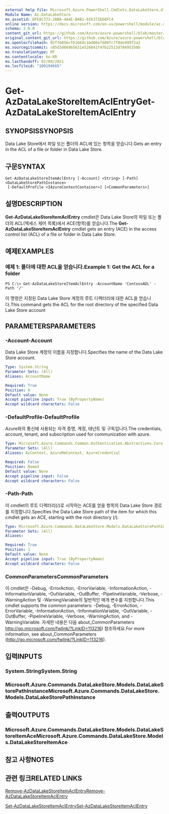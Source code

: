 ```yaml
---
external help file: Microsoft.Azure.PowerShell.Cmdlets.DataLakeStore.dll-Help.xml
Module Name: Az.DataLakeStore
ms.assetid: DFE8C373-2BBA-4A4E-B4B1-926373E68FC4
online version: https://docs.microsoft.com/en-us/powershell/module/az.datalakestore/get-azdatalakestoreitemaclentry
schema: 2.0.0
content_git_url: https://github.com/Azure/azure-powershell/blob/master/src/DataLakeStore/DataLakeStore/help/Get-AzDataLakeStoreItemAclEntry.md
original_content_git_url: https://github.com/Azure/azure-powershell/blob/master/src/DataLakeStore/DataLakeStore/help/Get-AzDataLakeStoreItemAclEntry.md
ms.openlocfilehash: 02ff6856cf61664c1bd00e7d88fc7f8de999f2a2
ms.sourcegitcommit: c05d3d669b5631e526841f47b22513d78495350b
ms.translationtype: MT
ms.contentlocale: ko-KR
ms.lasthandoff: 02/09/2021
ms.locfileid: "100194665"
---
```

# <span data-ttu-id="b35ba-101">Get-AzDataLakeStoreItemAclEntry</span><span class="sxs-lookup"><span data-stu-id="b35ba-101">Get-AzDataLakeStoreItemAclEntry</span></span>

## <span data-ttu-id="b35ba-102">SYNOPSIS</span><span class="sxs-lookup"><span data-stu-id="b35ba-102">SYNOPSIS</span></span>
<span data-ttu-id="b35ba-103">Data Lake Store에서 파일 또는 폴더의 ACL에 있는 항목을 얻습니다.</span><span class="sxs-lookup"><span data-stu-id="b35ba-103">Gets an entry in the ACL of a file or folder in Data Lake Store.</span></span>

## <span data-ttu-id="b35ba-104">구문</span><span class="sxs-lookup"><span data-stu-id="b35ba-104">SYNTAX</span></span>

```
Get-AzDataLakeStoreItemAclEntry [-Account] <String> [-Path] <DataLakeStorePathInstance>
 [-DefaultProfile <IAzureContextContainer>] [<CommonParameters>]
```

## <span data-ttu-id="b35ba-105">설명</span><span class="sxs-lookup"><span data-stu-id="b35ba-105">DESCRIPTION</span></span>
<span data-ttu-id="b35ba-106">**Get-AzDataLakeStoreItemAclEntry** cmdlet은 Data Lake Store의 파일 또는 폴더의 ACL(액세스 제어 목록)에서 ACE(항목)를 얻습니다.</span><span class="sxs-lookup"><span data-stu-id="b35ba-106">The **Get-AzDataLakeStoreItemAclEntry** cmdlet gets an entry (ACE) in the access control list (ACL) of a file or folder in Data Lake Store.</span></span>

## <span data-ttu-id="b35ba-107">예제</span><span class="sxs-lookup"><span data-stu-id="b35ba-107">EXAMPLES</span></span>

### <span data-ttu-id="b35ba-108">예제 1: 폴더에 대한 ACL을 얻습니다.</span><span class="sxs-lookup"><span data-stu-id="b35ba-108">Example 1: Get the ACL for a folder</span></span>
```
PS C:\> Get-AzDataLakeStoreItemAclEntry -AccountName 'ContosoADL' -Path '/'
```

<span data-ttu-id="b35ba-109">이 명령은 지정된 Data Lake Store 계정의 루트 디렉터리에 대한 ACL을 얻습니다.</span><span class="sxs-lookup"><span data-stu-id="b35ba-109">This command gets the ACL for the root directory of the specified Data Lake Store account</span></span>

## <span data-ttu-id="b35ba-110">PARAMETERS</span><span class="sxs-lookup"><span data-stu-id="b35ba-110">PARAMETERS</span></span>

### <span data-ttu-id="b35ba-111">-Account</span><span class="sxs-lookup"><span data-stu-id="b35ba-111">-Account</span></span>
<span data-ttu-id="b35ba-112">Data Lake Store 계정의 이름을 지정합니다.</span><span class="sxs-lookup"><span data-stu-id="b35ba-112">Specifies the name of the Data Lake Store account.</span></span>

```yaml
Type: System.String
Parameter Sets: (All)
Aliases: AccountName

Required: True
Position: 0
Default value: None
Accept pipeline input: True (ByPropertyName)
Accept wildcard characters: False
```

### <span data-ttu-id="b35ba-113">-DefaultProfile</span><span class="sxs-lookup"><span data-stu-id="b35ba-113">-DefaultProfile</span></span>
<span data-ttu-id="b35ba-114">Azure와의 통신에 사용되는 자격 증명, 계정, 테넌트 및 구독입니다.</span><span class="sxs-lookup"><span data-stu-id="b35ba-114">The credentials, account, tenant, and subscription used for communication with azure.</span></span>

```yaml
Type: Microsoft.Azure.Commands.Common.Authentication.Abstractions.Core.IAzureContextContainer
Parameter Sets: (All)
Aliases: AzContext, AzureRmContext, AzureCredential

Required: False
Position: Named
Default value: None
Accept pipeline input: False
Accept wildcard characters: False
```

### <span data-ttu-id="b35ba-115">-Path</span><span class="sxs-lookup"><span data-stu-id="b35ba-115">-Path</span></span>
<span data-ttu-id="b35ba-116">이 cmdlet이 루트 디렉터리(/)로 시작하는 ACE를 얻을 항목의 Data Lake Store 경로를 지정합니다.</span><span class="sxs-lookup"><span data-stu-id="b35ba-116">Specifies the Data Lake Store path of the item for which this cmdlet gets an ACE, starting with the root directory (/).</span></span>

```yaml
Type: Microsoft.Azure.Commands.DataLakeStore.Models.DataLakeStorePathInstance
Parameter Sets: (All)
Aliases:

Required: True
Position: 1
Default value: None
Accept pipeline input: True (ByPropertyName)
Accept wildcard characters: False
```

### <span data-ttu-id="b35ba-117">CommonParameters</span><span class="sxs-lookup"><span data-stu-id="b35ba-117">CommonParameters</span></span>
<span data-ttu-id="b35ba-118">이 cmdlet은 -Debug, -ErrorAction, -ErrorVariable, -InformationAction, -InformationVariable, -OutVariable, -OutBuffer, -PipelineVariable, -Verbose, -WarningAction 및 -WarningVariable의 일반적인 매개 변수를 지원합니다.</span><span class="sxs-lookup"><span data-stu-id="b35ba-118">This cmdlet supports the common parameters: -Debug, -ErrorAction, -ErrorVariable, -InformationAction, -InformationVariable, -OutVariable, -OutBuffer, -PipelineVariable, -Verbose, -WarningAction, and -WarningVariable.</span></span> <span data-ttu-id="b35ba-119">자세한 내용은 다음 about_CommonParameters http://go.microsoft.com/fwlink/?LinkID=113216) 참조하세요.</span><span class="sxs-lookup"><span data-stu-id="b35ba-119">For more information, see about_CommonParameters (http://go.microsoft.com/fwlink/?LinkID=113216).</span></span>

## <span data-ttu-id="b35ba-120">입력</span><span class="sxs-lookup"><span data-stu-id="b35ba-120">INPUTS</span></span>

### <span data-ttu-id="b35ba-121">System.String</span><span class="sxs-lookup"><span data-stu-id="b35ba-121">System.String</span></span>

### <span data-ttu-id="b35ba-122">Microsoft.Azure.Commands.DataLakeStore.Models.DataLakeStorePathInstance</span><span class="sxs-lookup"><span data-stu-id="b35ba-122">Microsoft.Azure.Commands.DataLakeStore.Models.DataLakeStorePathInstance</span></span>

## <span data-ttu-id="b35ba-123">출력</span><span class="sxs-lookup"><span data-stu-id="b35ba-123">OUTPUTS</span></span>

### <span data-ttu-id="b35ba-124">Microsoft.Azure.Commands.DataLakeStore.Models.DataLakeStoreItemAce</span><span class="sxs-lookup"><span data-stu-id="b35ba-124">Microsoft.Azure.Commands.DataLakeStore.Models.DataLakeStoreItemAce</span></span>

## <span data-ttu-id="b35ba-125">참고 사항</span><span class="sxs-lookup"><span data-stu-id="b35ba-125">NOTES</span></span>

## <span data-ttu-id="b35ba-126">관련 링크</span><span class="sxs-lookup"><span data-stu-id="b35ba-126">RELATED LINKS</span></span>

[<span data-ttu-id="b35ba-127">Remove-AzDataLakeStoreItemAclEntry</span><span class="sxs-lookup"><span data-stu-id="b35ba-127">Remove-AzDataLakeStoreItemAclEntry</span></span>](./Remove-AzDataLakeStoreItemAclEntry.md)

[<span data-ttu-id="b35ba-128">Set-AzDataLakeStoreItemAclEntry</span><span class="sxs-lookup"><span data-stu-id="b35ba-128">Set-AzDataLakeStoreItemAclEntry</span></span>](./Set-AzDataLakeStoreItemAclEntry.md)


